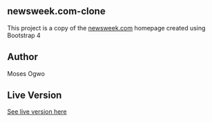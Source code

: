 ## newsweek.com-clone

This project is a copy of the [newsweek.com](https://www.newsweek.com/) homepage created using Bootstrap 4

## Author

Moses Ogwo

## Live Version

[See live version here](https://mosesogwo.github.io/newsweek.com-clone/)